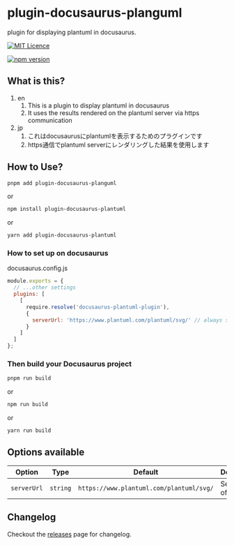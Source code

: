 # plugin-docusaurus-planguml

plugin for displaying plantuml in docusaurus.

[![MIT Licence](https://img.shields.io/github/license/flatring/plugin-docusaurus-planguml)](#)

[![npm version](https://badge.fury.io/js/plugin-docusaurus-planguml.svg)](https://www.npmjs.com/package/plugin-docusaurus-planguml)

## What is this?

1. en
    1. This is a plugin to display plantuml in docusaurus
    1. It uses the results rendered on the plantuml server via https communication
1. jp
    1. これはdocusaurusにplantumlを表示するためのプラグインです
    1. https通信でplantuml serverにレンダリングした結果を使用します

## How to Use?

```sh
pnpm add plugin-docusaurus-planguml
```

or

```sh
npm install plugin-docusaurus-plantuml
```

or

```sh
yarn add plugin-docusaurus-plantuml
```



### How to set up on docusaurus

docusaurus.config.js

```js
module.exports = {
  // ...other settings
  plugins: [
    [
      require.resolve('docusaurus-plantuml-plugin'),
      {
        serverUrl: 'https://www.plantuml.com/plantuml/svg/' // always specify 'https'
      }
    ]
  ]
};
```

### Then build your Docusaurus project

```sh
pnpm run build
```

or

```sh
npm run build
```

or

```sh
yarn run build
```

## Options available

| Option        | Type      | Default                                   | Description            |
| ------------- | --------- | ----------------------------------------- | ---------------------- |
| `serverUrl`   | `string`  | `https://www.plantuml.com/plantuml/svg/`  | Server url of plantuml |


## Changelog
Checkout the [releases](https://github.com/flatring/plugin-docusaurus-planguml/releases) page for changelog.
